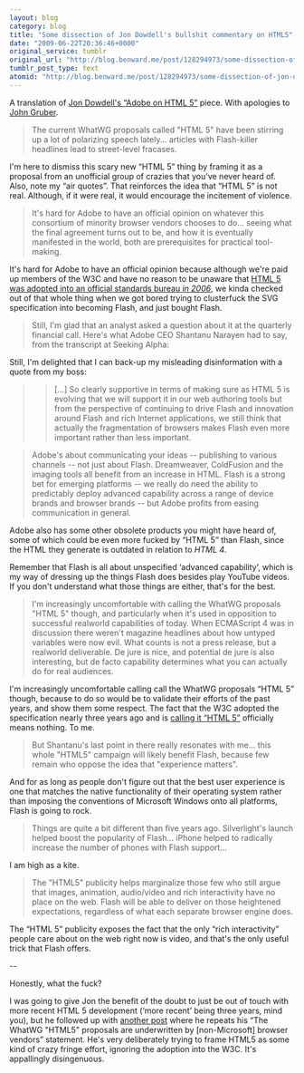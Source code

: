 ```yaml
---
layout: blog
category: blog
title: "Some dissection of Jon Dowdell's bullshit commentary on HTML5"
date: "2009-06-22T20:36:46+0000"
original_service: tumblr
original_url: "http://blog.benward.me/post/128294973/some-dissection-of-jon-dowdells-bullshit-commentary-on"
tumblr_post_type: text
atomid: "http://blog.benward.me/post/128294973/some-dissection-of-jon-dowdells-bullshit-commentary-on"
---
```

A translation of [Jon Dowdell's “Adobe on HTML 5”](http://blogs.adobe.com/jd/2009/06/adobe_on_html5.html) piece. With apologies to [John Gruber](http://daringfireball.net).

> The current WhatWG proposals called "HTML 5" have been stirring up a lot of polarizing speech lately... articles with Flash-killer headlines lead to street-level fracases.

I'm here to dismiss this scary new “HTML 5” thing by framing it as a proposal from an unofficial group of crazies that you've never heard of. Also, note my “air quotes”. That reinforces the idea that “HTML 5” is not real. Although, if it were real, it would encourage the incitement of violence.

> It's hard for Adobe to have an official opinion on whatever this consortium of minority browser vendors chooses to do... seeing what the final agreement turns out to be, and how it is eventually manifested in the world, both are prerequisites for practical tool-making.

It's hard for Adobe to have an official opinion because although we're paid up members of the W3C and have no reason to be unaware that [HTML 5 was adopted into an official standards bureau _in 2006_](http://dig.csail.mit.edu/breadcrumbs/node/166), we kinda checked out of that whole thing when we got bored trying to clusterfuck the SVG specification into becoming Flash, and just bought Flash.

> Still, I'm glad that an analyst asked a question about it at the quarterly financial call. Here's what Adobe CEO Shantanu Narayen had to say, from the transcript at Seeking Alpha:

Still, I'm delighted that I can back-up my misleading disinformation with a quote from my boss:

<blockquote><blockquote>[…] So clearly supportive in terms of making sure as HTML 5 is evolving that we will support it in our web authoring tools but from the perspective of continuing to drive Flash and innovation around Flash and rich Internet applications, we still think that actually the fragmentation of browsers makes Flash even more important rather than less important.</blockquote></blockquote>

> Adobe's about communicating your ideas -- publishing to various channels -- not just about Flash. Dreamweaver, ColdFusion and the imaging tools all benefit from an increase in HTML. Flash is a strong bet for emerging platforms -- we really do need the ability to predictably deploy advanced capability across a range of device brands and browser brands -- but Adobe profits from easing communication in general.

Adobe also has some other obsolete products you might have heard of, some of which could be even more fucked by “HTML 5” than Flash, since the HTML they generate is outdated in relation to _HTML 4_.

Remember that Flash is all about unspecified ‘advanced capability’, which is my way of dressing up the things Flash does besides play YouTube videos. If you don't understand what those things are either, that's for the best.

> I'm increasingly uncomfortable with calling the WhatWG proposals "HTML 5" though, and particularly when it's used in opposition to successful realworld capabilities of today. When ECMAScript 4 was in discussion there weren't magazine headlines about how untyped variables were now evil. What counts is not a press release, but a realworld deliverable. De jure is nice, and potential de jure is also interesting, but de facto capability determines what you can actually do for real audiences.

I'm increasingly uncomfortable calling call the WhatWG proposals “HTML 5” though, because to do so would be to validate their efforts of the past years, and show them some respect. The fact that the W3C adopted the specification nearly three years ago and is [calling it “HTML 5”](http://www.w3.org/TR/html5/) officially means nothing. To me.

> But Shantanu's last point in there really resonates with me... this whole "HTML5" campaign will likely benefit Flash, because few remain who oppose the idea that "experience matters".

And for as long as people don't figure out that the best user experience is one that matches the native functionality of their operating system rather than imposing the conventions of Microsoft Windows onto all platforms, Flash is going to rock.

> Things are quite a bit different than five years ago. Silverlight's launch helped boost the popularity of Flash... iPhone helped to radically increase the number of phones with Flash support... 

I am high as a kite.

> The "HTML5" publicity helps marginalize those few who still argue that images, animation, audio/video and rich interactivity have no place on the web. Flash will be able to deliver on those heightened expectations, regardless of what each separate browser engine does.

The “HTML 5” publicity exposes the fact that the only “rich interactivity” people care about on the web right now is video, and that's the only useful trick that Flash offers.

--

Honestly, what the fuck?

I was going to give Jon the benefit of the doubt to just be out of touch with more recent HTML 5 development (‘more recent’ being three years, mind you), but he followed up with [another post](http://blogs.adobe.com/jd/2009/06/followup_on_last_post.html) where he repeats his “The WhatWG "HTML5" proposals are underwritten by [non-Microsoft] browser vendors” statement. He's very deliberately trying to frame HTML5 as some kind of crazy fringe effort, ignoring the adoption into the W3C. It's appallingly disingenuous.